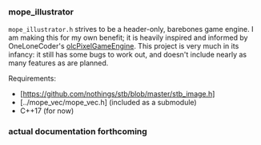 ### mope_illustrator
`mope_illustrator.h` strives to be a header-only, barebones game engine. I am making this for my own benefit; it is heavily inspired and informed by OneLoneCoder's [olcPixelGameEngine](https://github.com/OneLoneCoder/olcPixelGameEngine). This project is very much in its infancy: it still has some bugs to work out, and doesn't include nearly as many features as are planned.

Requirements:
- [https://github.com/nothings/stb/blob/master/stb_image.h]
- [../mope_vec/mope_vec.h] (included as a submodule)
- C++17 (for now)

### actual documentation forthcoming